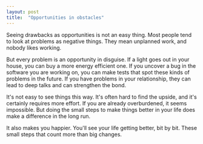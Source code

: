 ```yaml
---
layout: post
title:  "Opportunities in obstacles"
---
```


Seeing drawbacks as opportunities is not an easy thing. Most people tend to look at problems as
negative things. They mean unplanned work, and nobody likes working.

But every problem is an opportunity in disguise. If a light goes out in your house, you can buy a
more energy efficient one. If you uncover a bug in the software you are working on, you can make
tests that spot these kinds of problems in the future. If you have problems in your relationship,
they can lead to deep talks and can strengthen the bond.

It's not easy to see things this way. It's often hard to find the upside, and it's certainly requires
more effort. If you are already overburdened, it seems impossible. But doing the small steps to
make things better in your life does make a difference in the long run.

It also makes you happier. You'll see your life getting better, bit by bit. These small steps that
count more than big changes.
